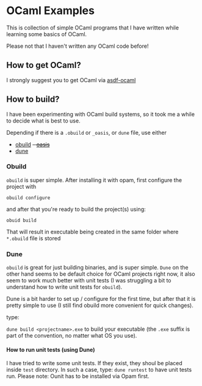 # OCaml Examples

This is collection of simple OCaml programs that I have written while learning some basics of OCaml.

Please not that I haven't written any OCaml code before!

## How to get OCaml?

I strongly suggest you to get OCaml via [asdf-ocaml](https://github.com/vic/asdf-ocaml)

## How to build?

I have been experimenting with OCaml build systems, so it took me a while to decide what is best to use.

Depending if there is a `.obuild` or `_oasis`, or `dune` file, use either 
- [obuild](https://github.com/ocaml-obuild/obuild)
~~- [oasis](https://ocaml.org/learn/tutorials/setting_up_with_oasis.html)~~
- [dune](https://github.com/ocaml/dune)

### Obuild

`obuild` is super simple. After installing it with opam, first configure the project with

`obuild configure`

and after that you're ready to build the project(s) using:

`obuid build`

That will result in executable being created in the same folder where `*.obuild` file is stored

### Dune

`obuild` is great for just building binaries, and is super simple. `Dune` on the other hand seems to be default choice for OCaml projects right now, it also seem to work much better with unit tests (I was struggling a bit to understand how to write unit tests for `obuild`).

Dune is a bit harder to set up / configure for the first time, but after that it is pretty simple to use (I still find obuild more convenient for quick changes).

type:

`dune build <projectname>.exe` to build your executable (the `.exe` suffix is part of the convention, no matter what OS you use).

#### How to run unit tests (using Dune)

I have tried to write some unit tests. If they exist, they shoul  be placed inside `test` directory.
In such a case, type: `dune runtest` to have unit tests run.
Please note: Ounit has to be installed via Opam first.
